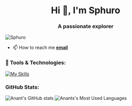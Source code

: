 <h1 align="center">Hi 👋, I'm Sphuro</h1>
<h3 align="center">A passionate explorer</h3>

<p align="left"> <img src="https://komarev.com/ghpvc/?username=Sphuro&label=Profile%20views&color=0e75b6&style=flat" alt="Sphuro" /> </p>

<!-- <p align="left"> <a href="https://github.com/ryo-ma/github-profile-trophy"><img src="https://github-profile-trophy.vercel.app/?username=Sphuro" alt="Sphuro" /></a> </p>

- 🔭 I’m currently working on **making a bootloader**

- 🌱 I’m currently learning **pcb designing, ML, kernel development**

- 👯 I’m looking to collaborate on **kernel development**

- 🤝 I’m looking for help with **pcb designing**
-  I'm interested in cybersecurity
-->

- 📫 How to reach me [**email**](oneyebot@gmail.com)

### 🔧 Tools & Technologies:

[![My Skills](https://skillicons.dev/icons?i=c,cpp,py,rust,bash,git,github,linux,arduino,figma,arch,vim,neovim&theme=dark)](https://skillicons.dev)

### GitHub Stats:
![Anant's GitHub stats](https://github-readme-stats.vercel.app/api?username=sphuro&hide=issues&show_icons=true&theme=dark)
![Anants's Most Used Languages](https://github-readme-stats.vercel.app/api/top-langs/?username=sphuro&theme=github_dark&layout=compact)
